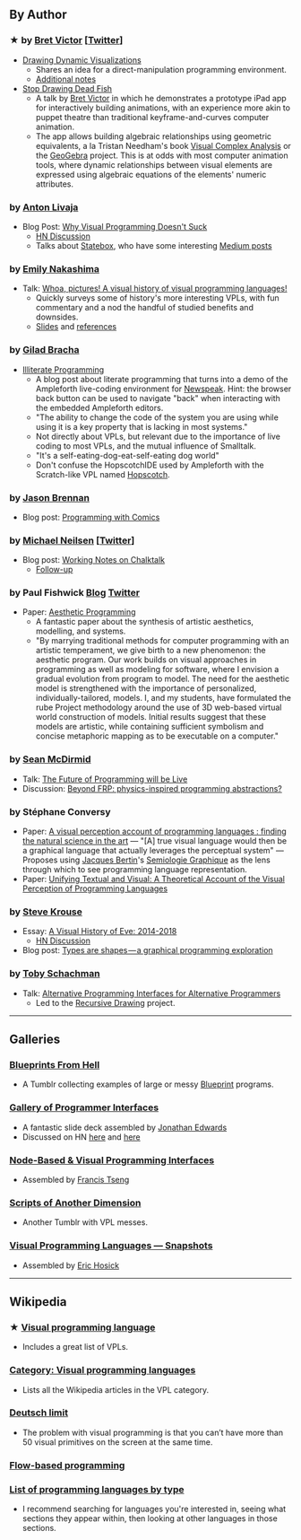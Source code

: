 ## By Author


### ★ by [Bret Victor](http://worrydream.com) [[Twitter](https://twitter.com/worrydream)]
* [Drawing Dynamic Visualizations](https://vimeo.com/66085662)
    * Shares an idea for a direct-manipulation programming environment.
    * [Additional notes](http://worrydream.com/DrawingDynamicVisualizationsTalkAddendum/)
* [Stop Drawing Dead Fish](https://vimeo.com/64895205)
    * A talk by [Bret Victor]() in which he demonstrates a prototype iPad app for interactively building animations, with an experience more akin to puppet theatre than traditional keyframe-and-curves computer animation.
    * The app allows building algebraic relationships using geometric equivalents, a la Tristan Needham's book [Visual Complex Analysis](http://usf.usfca.edu/vca/) or the [GeoGebra](https://en.wikipedia.org/wiki/GeoGebra) project. This is at odds with most computer animation tools, where dynamic relationships between visual elements are expressed using algebraic equations of the elements' numeric attributes.


### by [Anton Livaja](https://twitter.com/AntonLivaja)
* Blog Post: [Why Visual Programming Doesn't Suck](https://blog.statebox.org/why-visual-programming-doesnt-suck-2c1ece2a414e)
    * [HN Discussion](https://news.ycombinator.com/item?id=19025639)
    * Talks about [Statebox](https://statebox.org), who have some interesting [Medium posts](https://blog.statebox.org)


### by [Emily Nakashima](https://twitter.com/eanakashima)
* Talk: [Whoa, pictures! A visual history of visual programming languages!](https://www.youtube.com/watch?v=mU1aPvvQbqk)
    * Quickly surveys some of history's more interesting VPLs, with fun commentary and a nod the handful of studied benefits and downsides.
    * [Slides](https://www.slideshare.net/eanakashima/whoa-pictures-a-visual-history-of-visual-programming-languages-con-2018) and [references](https://gist.github.com/eanakashima/7d2d06811dfb9e00836428a9a55abf33)


### by [Gilad Bracha](https://en.wikipedia.org/wiki/Gilad_Bracha)
* [Illiterate Programming](https://gbracha.github.io/illiterateProgramming/out/illiterateProgramming.html)
    * A blog post about literate programming that turns into a demo of the Ampleforth live-coding environment for [Newspeak](https://en.wikipedia.org/wiki/Newspeak_(programming_language)). Hint: the browser back button can be used to navigate "back" when interacting with the embedded Ampleforth editors.
    * "The ability to change the code of the system you are using while using it is a key property that is lacking in most systems."
    * Not directly about VPLs, but relevant due to the importance of live coding to most VPLs, and the mutual influence of Smalltalk.
    * "It's a self-eating-dog-eat-self-eating dog world"
    * Don't confuse the HopscotchIDE used by Ampleforth with the Scratch-like VPL named [Hopscotch](implementations.md#hopscotch).


### by [Jason Brennan](http://whynotfireworks.com)
* Blog post: [Programming with Comics](http://whynotfireworks.com/programming-with-comics/)


### by [Michael Neilsen](http://michaelnielsen.org) [[Twitter](https://twitter.com/michael_nielsen)]
* Blog post: [Working Notes on Chalktalk](http://cognitivemedium.com/interfaces-1/index.html)
    * [Follow-up](http://cognitivemedium.com/magic_paper/)


### by Paul Fishwick [Blog](https://medium.com/@metaphorz) [Twitter](https://twitter.com/PaulFishwick)
* Paper: [Aesthetic Programming](https://www.researchgate.net/publication/2517392_Aesthetic_Programming)
    * A fantastic paper about the synthesis of artistic aesthetics, modelling, and systems.
    * "By marrying traditional methods for computer programming with an artistic temperament, we give birth to a new phenomenon: the aesthetic program. Our work builds on visual approaches in programming as well as modeling for software, where I envision a gradual evolution from program to model. The need for the aesthetic model is strengthened with the importance of personalized, individually-tailored, models. I, and my students, have formulated the rube Project methodology around the use of 3D web-based virtual world construction of models. Initial results suggest that these models are artistic, while containing sufficient symbolism and concise metaphoric mapping as to be executable on a computer."


### by [Sean McDirmid](https://twitter.com/seanmcdirmid18)
* Talk: [The Future of Programming will be Live](https://www.youtube.com/watch?v=bnqkglrSqrg)
* Discussion: [Beyond FRP: physics-inspired programming abstractions?](http://lambda-the-ultimate.org/node/2913)


### by Stéphane Conversy
* Paper: [A visual perception account of programming languages : finding the natural science in the art](https://hal.inria.fr/hal-00737414) — "[A] true visual language would then be a graphical language that actually leverages the perceptual system" — Proposes using [Jacques Bertin](https://en.wikipedia.org/wiki/Jacques_Bertin)'s [Semiologie Graphique](https://fr.wikipedia.org/wiki/Sémiologie_graphique) as the lens through which to see programming language representation.
* Paper: [Unifying Textual and Visual: A Theoretical Account of the Visual Perception of Programming Languages](https://dl.acm.org/citation.cfm?id=2661138)


### by [Steve Krouse](http://futureofcoding.org)
* Essay: [A Visual History of Eve: 2014-2018](http://futureofcoding.org/essays/eve/)
  * [HN Discussion](https://news.ycombinator.com/item?id=16736913)
* Blog post: [Types are shapes — a graphical programming exploration](https://medium.com/@stevekrouse/types-are-shapes-d6af1e83192f)


### by [Toby Schachman](https://twitter.com/tobiaschneider)
* Talk: [Alternative Programming Interfaces for Alternative Programmers](https://vimeo.com/41968528)
  * Led to the [Recursive Drawing](implementations.md#recursive-drawing) project.


---


## Galleries


### [Blueprints From Hell](https://blueprintsfromhell.tumblr.com)
* A Tumblr collecting examples of large or messy [Blueprint](implementations.md#blueprint) programs.


### [Gallery of Programmer Interfaces](https://docs.google.com/presentation/d/1MD-CgzODFWzdpnYXr8bEgysfDmb8PDV6iCAjH5JIvaI/preview?slide=id.g1da0625f1b_0_92)
* A fantastic slide deck assembled by [Jonathan Edwards](https://twitter.com/jonathoda)
* Discussed on HN [here](https://news.ycombinator.com/item?id=16624724) and [here](https://news.ycombinator.com/item?id=14290909)


### [Node-Based & Visual Programming Interfaces](https://www.are.na/francis-tseng/node-based-visual-programming-interfaces)
* Assembled by [Francis Tseng](https://twitter.com/frnsys)


### [Scripts of Another Dimension](https://scriptsofanotherdimension.tumblr.com)
* Another Tumblr with VPL messes.


### [Visual Programming Languages — Snapshots](http://blog.interfacevision.com/design/design-visual-progarmming-languages-snapshots/)
* Assembled by [Eric Hosick](https://twitter.com/erichosick)


---


## Wikipedia


### ★ [Visual programming language](https://en.wikipedia.org/wiki/Visual_programming_language)
* Includes a great list of VPLs.

### [Category: Visual programming languages](https://en.wikipedia.org/wiki/Category:Visual_programming_languages)
* Lists all the Wikipedia articles in the VPL category.

### [Deutsch limit](https://en.wikipedia.org/wiki/Deutsch_limit)
* The problem with visual programming is that you can’t have more than 50 visual primitives on the screen at the same time.

### [Flow-based programming](https://en.wikipedia.org/wiki/Flow-based_programming)

### [List of programming languages by type](https://en.wikipedia.org/wiki/List_of_programming_languages_by_type)
* I recommend searching for languages you're interested in, seeing what sections they appear within, then looking at other languages in those sections.
